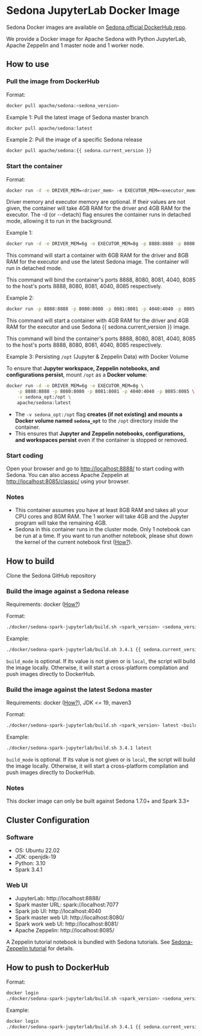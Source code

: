 <!--
 Licensed to the Apache Software Foundation (ASF) under one
 or more contributor license agreements.  See the NOTICE file
 distributed with this work for additional information
 regarding copyright ownership.  The ASF licenses this file
 to you under the Apache License, Version 2.0 (the
 "License"); you may not use this file except in compliance
 with the License.  You may obtain a copy of the License at

   http://www.apache.org/licenses/LICENSE-2.0

 Unless required by applicable law or agreed to in writing,
 software distributed under the License is distributed on an
 "AS IS" BASIS, WITHOUT WARRANTIES OR CONDITIONS OF ANY
 KIND, either express or implied.  See the License for the
 specific language governing permissions and limitations
 under the License.
 -->

# Sedona JupyterLab Docker Image

Sedona Docker images are available on [Sedona official DockerHub repo](https://hub.docker.com/r/apache/sedona).

We provide a Docker image for Apache Sedona with Python JupyterLab, Apache Zeppelin and 1 master node and 1 worker node.

## How to use

### Pull the image from DockerHub

Format:

```bash
docker pull apache/sedona:<sedona_version>
```

Example 1: Pull the latest image of Sedona master branch

```bash
docker pull apache/sedona:latest
```

Example 2: Pull the image of a specific Sedona release

```bash
docker pull apache/sedona:{{ sedona.current_version }}
```

### Start the container

Format:

```bash
docker run -d -e DRIVER_MEM=<driver_mem> -e EXECUTOR_MEM=<executor_mem> -p 8888:8888 -p 8080:8080 -p 8081:8081 -p 4040:4040 -p 8085:8085 apache/sedona:<sedona_version>
```

Driver memory and executor memory are optional. If their values are not given, the container will take 4GB RAM for the driver and 4GB RAM for the executor. The -d (or --detach) flag ensures the container runs in detached mode, allowing it to run in the background.

Example 1:

```bash
docker run -d -e DRIVER_MEM=6g -e EXECUTOR_MEM=8g -p 8888:8888 -p 8080:8080 -p 8081:8081 -p 4040:4040 -p 8085:8085 apache/sedona:latest
```

This command will start a container with 6GB RAM for the driver and 8GB RAM for the executor and use the latest Sedona image. The container will run in detached mode. 

This command will bind the container's ports 8888, 8080, 8081, 4040, 8085 to the host's ports 8888, 8080, 8081, 4040, 8085 respectively.

Example 2:

```bash
docker run -p 8888:8888 -p 8080:8080 -p 8081:8081 -p 4040:4040 -p 8085:8085 apache/sedona:{{ sedona.current_version }}
```

This command will start a container with 4GB RAM for the driver and 4GB RAM for the executor and use Sedona {{ sedona.current_version }} image.

This command will bind the container's ports 8888, 8080, 8081, 4040, 8085 to the host's ports 8888, 8080, 8081, 4040, 8085 respectively.

Example 3: Persisting `/opt` (Jupyter & Zeppelin Data) with Docker Volume

To ensure that **Jupyter workspace, Zeppelin notebooks, and configurations persist**, mount `/opt` as a **Docker volume**:

```bash
docker run -d -e DRIVER_MEM=6g -e EXECUTOR_MEM=8g \
    -p 8888:8888 -p 8080:8080 -p 8081:8081 -p 4040:4040 -p 8085:8085 \
    -v sedona_opt:/opt \
    apache/sedona:latest
```

- The `-v sedona_opt:/opt` flag **creates (if not existing) and mounts a Docker volume named `sedona_opt`** to the `/opt` directory inside the container.
- This ensures that **Jupyter and Zeppelin notebooks, configurations, and workspaces persist** even if the container is stopped or removed.

### Start coding

Open your browser and go to [http://localhost:8888/](http://localhost:8888/) to start coding with Sedona. You can also access Apache Zeppelin at [http://localhost:8085/classic/](http://localhost:8085/classic/  ) using your browser.

### Notes

* This container assumes you have at least 8GB RAM and takes all your CPU cores and 8GM RAM. The 1 worker will take 4GB and the Jupyter program will take the remaining 4GB.
* Sedona in this container runs in the cluster mode. Only 1 notebook can be run at a time. If you want to run another notebook, please shut down the kernel of the current notebook first ([How?](https://jupyterlab.readthedocs.io/en/stable/user/running.html)).

## How to build

Clone the Sedona GitHub repository

### Build the image against a Sedona release

Requirements: docker ([How?](https://docs.docker.com/engine/install/))

Format:

```bash
./docker/sedona-spark-jupyterlab/build.sh <spark_version> <sedona_version> <build_mode>
```

Example:

```bash
./docker/sedona-spark-jupyterlab/build.sh 3.4.1 {{ sedona.current_version }}
```

`build_mode` is optional. If its value is not given or is `local`, the script will build the image locally. Otherwise, it will start a cross-platform compilation and push images directly to DockerHub.

### Build the image against the latest Sedona master

Requirements: docker ([How?](https://docs.docker.com/engine/install/)), JDK <= 19, maven3

Format:

```bash
./docker/sedona-spark-jupyterlab/build.sh <spark_version> latest <build_mode>
```

Example:

```bash
./docker/sedona-spark-jupyterlab/build.sh 3.4.1 latest
```

`build_mode` is optional. If its value is not given or is `local`, the script will build the image locally. Otherwise, it will start a cross-platform compilation and push images directly to DockerHub.

### Notes

This docker image can only be built against Sedona 1.7.0+ and Spark 3.3+

## Cluster Configuration

### Software

* OS: Ubuntu 22.02
* JDK: openjdk-19
* Python: 3.10
* Spark 3.4.1

### Web UI

* JupyterLab: http://localhost:8888/
* Spark master URL: spark://localhost:7077
* Spark job UI: http://localhost:4040
* Spark master web UI: http://localhost:8080/
* Spark work web UI: http://localhost:8081/
* Apache Zeppelin: http://localhost:8085/

A Zeppelin tutorial notebook is bundled with Sedona tutorials. See [Sedona-Zeppelin tutorial](../tutorial/zeppelin.md) for details.

## How to push to DockerHub

Format:

```bash
docker login
./docker/sedona-spark-jupyterlab/build.sh <spark_version> <sedona_version> release
```

Example:

```bash
docker login
./docker/sedona-spark-jupyterlab/build.sh 3.4.1 {{ sedona.current_version }} release
```
